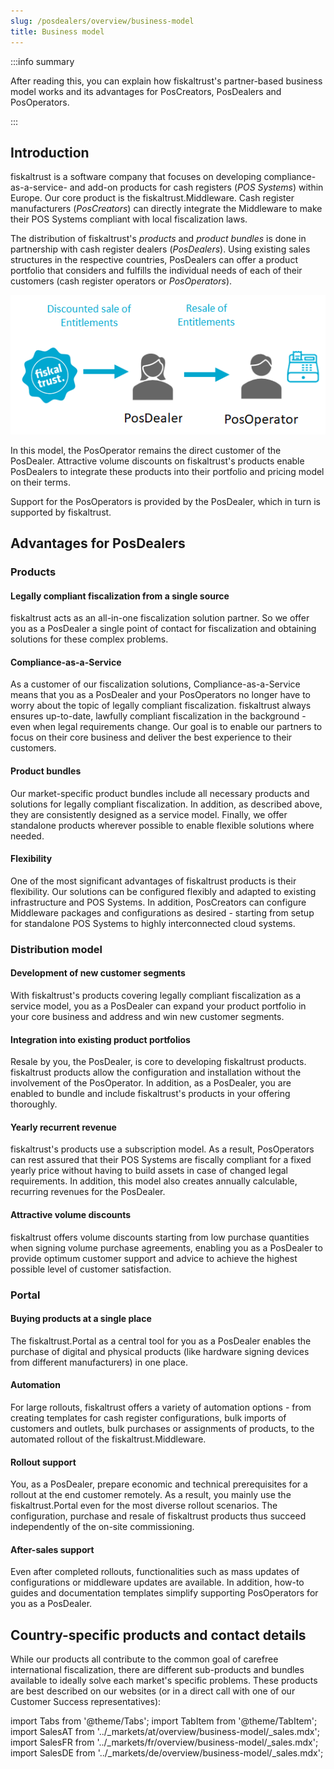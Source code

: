 ```yaml
---
slug: /posdealers/overview/business-model
title: Business model
---
```



:::info summary

After reading this, you can explain how fiskaltrust's partner-based business model works and its advantages for PosCreators, PosDealers and PosOperators.

:::

## Introduction

fiskaltrust is a software company that focuses on developing compliance-as-a-service- and add-on products for cash registers (_POS Systems_) within Europe. Our core product is the fiskaltrust.Middleware. Cash register manufacturers (_PosCreators_) can directly integrate the Middleware to make their POS Systems compliant with local fiscalization laws.

The distribution of fiskaltrust's _products_ and _product bundles_ is done in partnership with cash register dealers (_PosDealers_). Using existing sales structures in the respective countries, PosDealers can offer a product portfolio that considers and fulfills the individual needs of each of their customers (cash register operators or _PosOperators_).

![business-model](images/business-model.png)

In this model, the PosOperator remains the direct customer of the PosDealer. Attractive volume discounts on fiskaltrust's products enable PosDealers to integrate these products into their portfolio and pricing model on their terms.

Support for the PosOperators is provided by the PosDealer, which in turn is supported by fiskaltrust.

## Advantages for PosDealers

### Products

#### Legally compliant fiscalization from a single source

fiskaltrust acts as an all-in-one fiscalization solution partner. So we offer you as a PosDealer a single point of contact for fiscalization and obtaining solutions for these complex problems.

#### Compliance-as-a-Service

As a customer of our fiscalization solutions, Compliance-as-a-Service means that you as a PosDealer and your PosOperators no longer have to worry about the topic of legally compliant fiscalization. fiskaltrust always ensures up-to-date, lawfully compliant fiscalization in the background - even when legal requirements change. Our goal is to enable our partners to focus on their core business and deliver the best experience to their customers.

#### Product bundles

Our market-specific product bundles include all necessary products and solutions for legally compliant fiscalization. In addition, as described above, they are consistently designed as a service model. Finally, we offer standalone products wherever possible to enable flexible solutions where needed.

#### Flexibility

One of the most significant advantages of fiskaltrust products is their flexibility. Our solutions can be configured flexibly and adapted to existing infrastructure and POS Systems. In addition, PosCreators can configure Middleware packages and configurations as desired - starting from setup for standalone POS Systems to highly interconnected cloud systems.

### Distribution model

#### Development of new customer segments

With fiskaltrust's products covering legally compliant fiscalization as a service model, you as a PosDealer can expand your product portfolio in your core business and address and win new customer segments.

#### Integration into existing product portfolios

Resale by you, the PosDealer, is core to developing fiskaltrust products. fiskaltrust products allow the configuration and installation without the involvement of the PosOperator. In addition, as a PosDealer, you are enabled to bundle and include fiskaltrust's products in your offering thoroughly.

#### Yearly recurrent revenue

fiskaltrust's products use a subscription model. As a result, PosOperators can rest assured that their POS Systems are fiscally compliant for a fixed yearly price without having to build assets in case of changed legal requirements. In addition, this model also creates annually calculable, recurring revenues for the PosDealer.

#### Attractive volume discounts

fiskaltrust offers volume discounts starting from low purchase quantities when signing volume purchase agreements, enabling you as a PosDealer to provide optimum customer support and advice to achieve the highest possible level of customer satisfaction.

### Portal

#### Buying products at a single place

The fiskaltrust.Portal as a central tool for you as a PosDealer enables the purchase of digital and physical products (like hardware signing devices from different manufacturers) in one place.

#### Automation

For large rollouts, fiskaltrust offers a variety of automation options - from creating templates for cash register configurations, bulk imports of customers and outlets, bulk purchases or assignments of products, to the automated rollout of the fiskaltrust.Middleware.

#### Rollout support

You, as a PosDealer, prepare economic and technical prerequisites for a rollout at the end customer remotely. As a result, you mainly use the fiskaltrust.Portal even for the most diverse rollout scenarios. The configuration, purchase and resale of fiskaltrust products thus succeed independently of the on-site commissioning.

#### After-sales support

Even after completed rollouts, functionalities such as mass updates of configurations or middleware updates are available. In addition, how-to guides and documentation templates simplify supporting PosOperators for you as a PosDealer.

## Country-specific products and contact details

While our products all contribute to the common goal of carefree international fiscalization, there are different sub-products and bundles available to ideally solve each market's specific problems. These products are best described on our websites (or in a direct call with one of our Customer Success representatives):

import Tabs from '@theme/Tabs';
import TabItem from '@theme/TabItem';
import SalesAT from '../_markets/at/overview/business-model/_sales.mdx';
import SalesFR from '../_markets/fr/overview/business-model/_sales.mdx';
import SalesDE from '../_markets/de/overview/business-model/_sales.mdx';

<Tabs groupId="market">

  <TabItem value="AT" label="Austria">
    <SalesAT />
  </TabItem>

  <TabItem value="FR" label="France">
    <SalesFR />
  </TabItem>

  <TabItem value="DE" label="Germany">
    <SalesDE />
  </TabItem>

</Tabs>